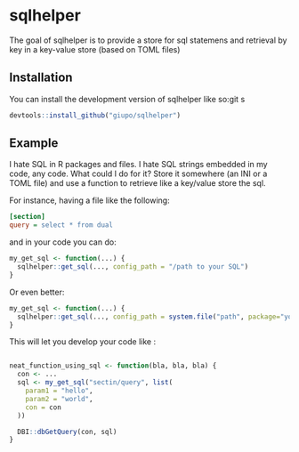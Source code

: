 
# sqlhelper

<!-- badges: start -->
<!-- badges: end -->

The goal of sqlhelper is to provide a store for sql statemens and
retrieval by key in a key-value store (based on TOML files)

## Installation

You can install the development version of sqlhelper like so:git s

``` r
devtools::install_github("giupo/sqlhelper")
```

## Example

I hate SQL in R packages and files. I hate SQL strings embedded in my code, any code.
What could I do for it? Store it somewhere (an INI or a TOML file) and use a function
to retrieve like a key/value store the sql.

For instance, having a file like the following:

```ini
[section]
query = select * from dual
```

and in your code you can do:

``` r
my_get_sql <- function(...) {
  sqlhelper::get_sql(..., config_path = "/path to your SQL")
}
```

Or even better:

```r
my_get_sql <- function(...) {
  sqlhelper::get_sql(..., config_path = system.file("path", package="yourpackge"))
}
```

This will let you develop your code like :

```r

neat_function_using_sql <- function(bla, bla, bla) {
  con <- ...
  sql <- my_get_sql("sectin/query", list(
    param1 = "hello",
    param2 = "world",
    con = con
  ))

  DBI::dbGetQuery(con, sql)
}
```
